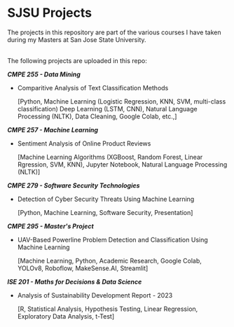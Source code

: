 # SJSU Projects

The projects in this repository are part of the various courses I have taken during my Masters at San Jose State University. 

<br />
The following projects are uploaded in this repo:

***CMPE 255 - Data Mining***

  - Comparitive Analysis of Text Classification Methods

      [Python, Machine Learning (Logistic Regression, KNN, SVM, multi-class classification) Deep Learning (LSTM, CNN), Natural Language Processing (NLTK), Data Cleaning, Google Colab, etc.,]

***CMPE 257 - Machine Learning***

  - Sentiment Analysis of Online Product Reviews

      [Machine Learning Algorithms (XGBoost, Random Forest, Linear Rgression, SVM, KNN), Jupyter Notebook, Natural Language Processing (NLTK)]

***CMPE 279 - Software Security Technologies***

  - Detection of Cyber Security Threats Using Machine Learning

      [Python, Machine Learning, Software Security, Presentation]

***CMPE 295 - Master's Project***
  - UAV-Based Powerline Problem Detection and Classification Using Machine Learning

      [Machine Learning, Python, Academic Research, Google Colab, YOLOv8, Roboflow, MakeSense.AI, Streamlit]

***ISE 201 - Maths for Decisions & Data Science***

  - Analysis of Sustainability Development Report - 2023

      [R, Statistical Analysis, Hypothesis Testing, Linear Regression, Exploratory Data Analysis, t-Test]
